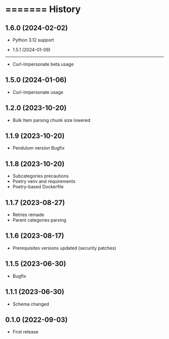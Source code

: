 =======
History
=======


1.6.0 (2024-02-02)
------------------

* Python 3.12 support


* 1.5.1 (2024-01-09)
------------------

* Curl-Impersonate beta usage


1.5.0 (2024-01-06)
------------------

* Curl-Impersonate usage


1.2.0 (2023-10-20)
------------------

* Bulk Item parsing chunk size lowered


1.1.9 (2023-10-20)
------------------

* Pendulum version Bugfix


1.1.8 (2023-10-20)
------------------

* Subcategories precautions
* Poetry venv and requirements
* Poetry-based Dockerfile


1.1.7 (2023-08-27)
------------------

* Retries remade
* Parent categories parsing


1.1.6 (2023-08-17)
------------------

* Prerequisites versions updated (security patches)

1.1.5 (2023-06-30)
------------------

* Bugfix


1.1.1 (2023-06-30)
------------------

* Schema changed


0.1.0 (2022-09-03)
------------------

* First release
